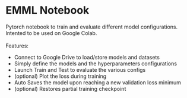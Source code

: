 # EMML Notebook

Pytorch notebook to train and evaluate different model configurations.
\
Intented to be used on Google Colab.
\
\
Features:
 - Connect to Google Drive to load/store models and datasets
 - Simply define the models and the hyperparameters configurations
 - Launch Train and Test to evaluate the various configs
 - (optional) Plot the loss during training
 - Auto Saves the model upon reaching a new validation loss minimum
 - (optional) Restores partial training checkpoint
